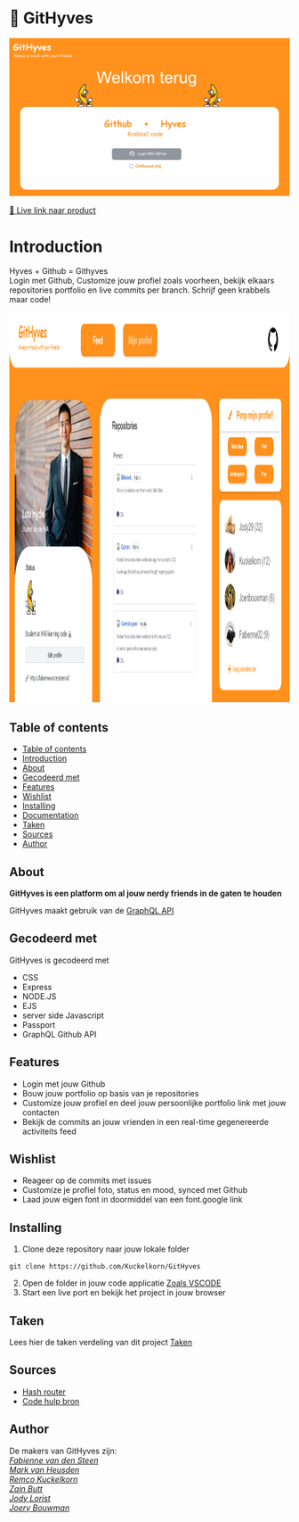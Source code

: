 # 🍌 GitHyves
<img src="https://github.com/Kuckelkorn/GitHyves/blob/main/assets/V2.png" width=530 >

[ 🍌 Live link naar product](/)

# Introduction
Hyves + Github = Githyves<br>
Login met Github, Customize jouw profiel zoals voorheen, bekijk elkaars repositories portfolio en live commits per branch.
Schrijf geen krabbels maar code!

<img src="https://github.com/Kuckelkorn/GitHyves/blob/main/assets/Home%20structuur.png" height="700" alt="banner">

## Table of contents
  - [Table of contents](#table-of-contents)
  - [Introduction](#introduction)
  - [About](#about)
  - [Gecodeerd met](#gecodeerd-met)
  - [Features](#features)
  - [Wishlist](#wishlist)
  - [Installing](#installing)
  - [Documentation](#documentation)
  - [Taken](#taken)
  - [Sources](#sources)
  - [Author](#author)

## About
**GitHyves is een platform om al jouw nerdy friends in de gaten te houden**

GitHyves maakt gebruik van de [GraphQL API](https://docs.github.com/en/graphql/overview/about-the-graphql-api)

## Gecodeerd met
GitHyves is gecodeerd met 
- CSS
- Express
- NODE.JS
- EJS
- server side Javascript
- Passport
- GraphQL Github API 

## Features
<ul>
  <li>Login met jouw Github</li>
  <li>Bouw jouw portfolio op basis van je repositories</li>
  <li>Customize jouw profiel en deel jouw persoonlijke portfolio link met jouw contacten</li>
  <li>Bekijk de commits an jouw vrienden in een real-time gegenereerde activiteits feed</li>
</ul>

## Wishlist
<ul>
  <li>Reageer op de commits met issues</li>
  <li>Customize je profiel foto, status en mood, synced met Github</li>
  <li>Laad jouw eigen font in doormiddel van een font.google link</li>
</ul>

## Installing
1. Clone deze repository naar jouw lokale folder
```
git clone https://github.com/Kuckelkorn/GitHyves
```
2. Open de folder in jouw code applicatie [Zoals VSCODE](https://code.visualstudio.com/Download)
3. Start een live port en bekijk het project in jouw browser

## Taken 
Lees hier de taken verdeling van dit project [Taken](https://github.com/Kuckelkorn/GitHyves/projects/1)

## Sources
- [Hash router](http://projects.jga.me/routie/)
- [Code hulp bron](https://developer.mozilla.org/en-US/)


## Author
De makers van GitHyves zijn: <br>
[*Fabienne van den Steen*](https://github.com/Fabienne02) <br>
[*Mark van Heusden*](https://github.com/markvheusden) <br>
[*Remco Kuckelkorn*](https://github.com/Kuckelkorn) <br>
[*Zain Butt*](https://github.com/zainuwachtig) <br>
[*Jody Lorist*](https://github.com/jody29) <br>
[*Joery Bouwman*](https://github.com/joeriBouwman25)



